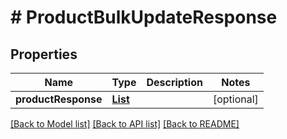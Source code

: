 # # ProductBulkUpdateResponse


## Properties 


Name | Type | Description | Notes
------------ | ------------- | ------------- | -------------
**productResponse**| [**List<ProductBulkUpdateResponseResponse>**](ProductBulkUpdateResponseResponse.md) |   | [optional]


[[Back to Model list]](../../README.md#models) [[Back to API list]](../../README.md#endpoints) [[Back to README]](../../README.md)


